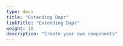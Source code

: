 ```yaml
---
type: docs
title: "Extending Dapr"
linkTitle: "Extending Dapr"
weight: 10
description: "Create your own components"
---
```

